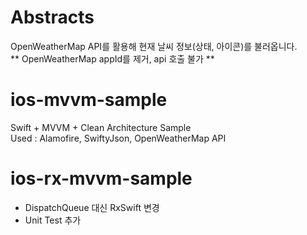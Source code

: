 # Abstracts
OpenWeatherMap API를 활용해 현재 날씨 정보(상태, 아이콘)를 불러옵니다.  
** OpenWeatherMap appId를 제거, api 호출 불가 **

# ios-mvvm-sample
Swift + MVVM + Clean Architecture Sample  
Used : Alamofire, SwiftyJson, OpenWeatherMap API

# ios-rx-mvvm-sample
- DispatchQueue 대신 RxSwift 변경
- Unit Test 추가
